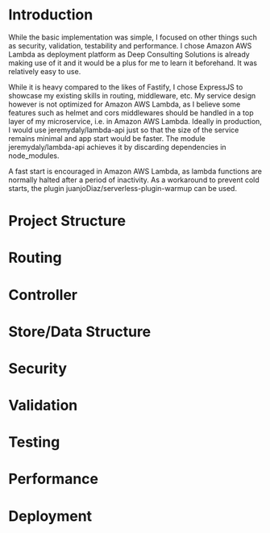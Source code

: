 # Introduction
While the basic implementation was simple, I focused on other things such as security, validation,  testability and performance. I chose Amazon AWS Lambda as deployment platform as Deep Consulting Solutions is already making use of it and it would be a plus for me to learn it beforehand. It was relatively easy to use. 

While it is heavy compared to the likes of Fastify, I chose ExpressJS to showcase my existing skills in routing, middleware, etc. My service design however is not optimized for Amazon AWS Lambda, as I believe some features such as helmet and cors middlewares should be handled in a top layer of my microservice, i.e. in Amazon AWS Lambda. Ideally in production, I would use jeremydaly/lambda-api just so that the size of the service remains minimal and app start would be faster. The module jeremydaly/lambda-api achieves it by discarding dependencies in node_modules. 

A fast start is encouraged in Amazon AWS Lambda, as lambda functions are normally halted after a period of inactivity. As a workaround to prevent cold starts, the plugin juanjoDiaz/serverless-plugin-warmup can be used.

# Project Structure

# Routing

# Controller

# Store/Data Structure

# Security

# Validation

# Testing

# Performance

# Deployment
